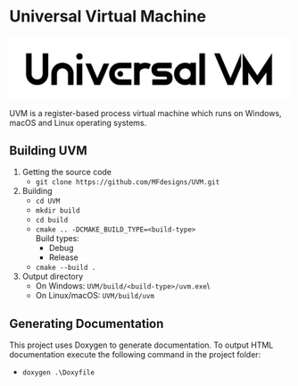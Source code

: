 # Universal Virtual Machine

![UVM Logo](/res/UVM_logo_white.png)

UVM is a register-based process virtual machine which runs on Windows, macOS and Linux operating systems.

## Building UVM

1. Getting the source code
   - `git clone https://github.com/MFdesigns/UVM.git`
2. Building
   - `cd UVM`
   - `mkdir build`
   - `cd build`
   - `cmake .. -DCMAKE_BUILD_TYPE=<build-type>`\
   Build types:
     - Debug
     - Release
    - `cmake --build .`
3. Output directory
   - On Windows: `UVM/build/<build-type>/uvm.exe`\
   - On Linux/macOS: `UVM/build/uvm`

## Generating Documentation
This project uses Doxygen to generate documentation. To output HTML documentation execute the following command in the project folder:
 - `doxygen .\Doxyfile`
